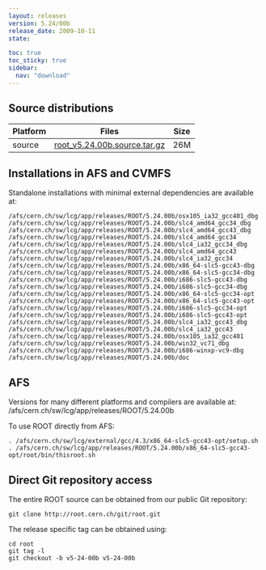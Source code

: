 ```yaml
---
layout: releases
version: 5.24/00b
release_date: 2009-10-11
state:

toc: true
toc_sticky: true
sidebar:
  nav: "download"
---
```



## Source distributions

| Platform       | Files | Size |
|-----------|-------|-----|
| source | [root_v5.24.00b.source.tar.gz](https://root.cern.ch/download/root_v5.24.00b.source.tar.gz) |  26M |




## Installations in AFS and CVMFS
Standalone installations with minimal external dependencies are available at:
~~~
/afs/cern.ch/sw/lcg/app/releases/ROOT/5.24.00b/osx105_ia32_gcc401_dbg
/afs/cern.ch/sw/lcg/app/releases/ROOT/5.24.00b/slc4_amd64_gcc34_dbg
/afs/cern.ch/sw/lcg/app/releases/ROOT/5.24.00b/slc4_amd64_gcc43_dbg
/afs/cern.ch/sw/lcg/app/releases/ROOT/5.24.00b/slc4_amd64_gcc34
/afs/cern.ch/sw/lcg/app/releases/ROOT/5.24.00b/slc4_ia32_gcc34_dbg
/afs/cern.ch/sw/lcg/app/releases/ROOT/5.24.00b/slc4_amd64_gcc43
/afs/cern.ch/sw/lcg/app/releases/ROOT/5.24.00b/slc4_ia32_gcc34
/afs/cern.ch/sw/lcg/app/releases/ROOT/5.24.00b/x86_64-slc5-gcc43-dbg
/afs/cern.ch/sw/lcg/app/releases/ROOT/5.24.00b/x86_64-slc5-gcc34-dbg
/afs/cern.ch/sw/lcg/app/releases/ROOT/5.24.00b/i686-slc5-gcc43-dbg
/afs/cern.ch/sw/lcg/app/releases/ROOT/5.24.00b/i686-slc5-gcc34-dbg
/afs/cern.ch/sw/lcg/app/releases/ROOT/5.24.00b/x86_64-slc5-gcc34-opt
/afs/cern.ch/sw/lcg/app/releases/ROOT/5.24.00b/x86_64-slc5-gcc43-opt
/afs/cern.ch/sw/lcg/app/releases/ROOT/5.24.00b/i686-slc5-gcc34-opt
/afs/cern.ch/sw/lcg/app/releases/ROOT/5.24.00b/i686-slc5-gcc43-opt
/afs/cern.ch/sw/lcg/app/releases/ROOT/5.24.00b/slc4_ia32_gcc43_dbg
/afs/cern.ch/sw/lcg/app/releases/ROOT/5.24.00b/slc4_ia32_gcc43
/afs/cern.ch/sw/lcg/app/releases/ROOT/5.24.00b/osx105_ia32_gcc401
/afs/cern.ch/sw/lcg/app/releases/ROOT/5.24.00b/win32_vc71_dbg
/afs/cern.ch/sw/lcg/app/releases/ROOT/5.24.00b/i686-winxp-vc9-dbg
/afs/cern.ch/sw/lcg/app/releases/ROOT/5.24.00b/doc
~~~

## AFS
Versions for many different platforms and compilers are available at:
/afs/cern.ch/sw/lcg/app/releases/ROOT/5.24.00b

To use ROOT directly from AFS:
~~~
. /afs/cern.ch/sw/lcg/external/gcc/4.3/x86_64-slc5-gcc43-opt/setup.sh
. /afs/cern.ch/sw/lcg/app/releases/ROOT/5.24.00b/x86_64-slc5-gcc43-opt/root/bin/thisroot.sh
~~~

## Direct Git repository access
The entire ROOT source can be obtained from our public Git repository:

~~~
git clone http://root.cern.ch/git/root.git
~~~
The release specific tag can be obtained using:
~~~
cd root
git tag -l
git checkout -b v5-24-00b v5-24-00b
~~~

